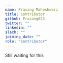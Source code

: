 ```yaml
---
name: Prasang Maheshwari
title: Contributor
github: Prasang023
twitter: ""
linkedin: ""
slack: ""
joining_date: ""
role: "contributor"
---
```


Still waiting for this

